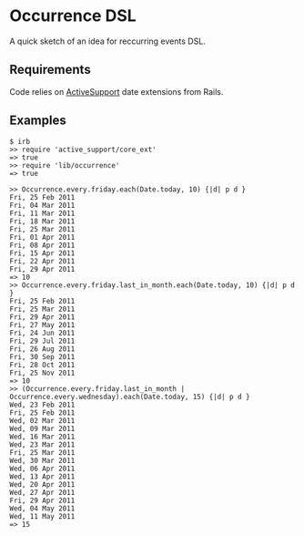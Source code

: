 Occurrence DSL
=============

A quick sketch of an idea for reccurring events DSL.

Requirements
-------

Code relies on [ActiveSupport](http://as.rubyonrails.org) date extensions from Rails.

Examples
-------
    $ irb
    >> require 'active_support/core_ext'
    => true
    >> require 'lib/occurrence'
    => true

    >> Occurrence.every.friday.each(Date.today, 10) {|d| p d }
    Fri, 25 Feb 2011
    Fri, 04 Mar 2011
    Fri, 11 Mar 2011
    Fri, 18 Mar 2011
    Fri, 25 Mar 2011
    Fri, 01 Apr 2011
    Fri, 08 Apr 2011
    Fri, 15 Apr 2011
    Fri, 22 Apr 2011
    Fri, 29 Apr 2011
    => 10
    >> Occurrence.every.friday.last_in_month.each(Date.today, 10) {|d| p d }
    Fri, 25 Feb 2011
    Fri, 25 Mar 2011
    Fri, 29 Apr 2011
    Fri, 27 May 2011
    Fri, 24 Jun 2011
    Fri, 29 Jul 2011
    Fri, 26 Aug 2011
    Fri, 30 Sep 2011
    Fri, 28 Oct 2011
    Fri, 25 Nov 2011
    => 10
    >> (Occurrence.every.friday.last_in_month | Occurrence.every.wednesday).each(Date.today, 15) {|d| p d }
    Wed, 23 Feb 2011
    Fri, 25 Feb 2011
    Wed, 02 Mar 2011
    Wed, 09 Mar 2011
    Wed, 16 Mar 2011
    Wed, 23 Mar 2011
    Fri, 25 Mar 2011
    Wed, 30 Mar 2011
    Wed, 06 Apr 2011
    Wed, 13 Apr 2011
    Wed, 20 Apr 2011
    Wed, 27 Apr 2011
    Fri, 29 Apr 2011
    Wed, 04 May 2011
    Wed, 11 May 2011
    => 15
